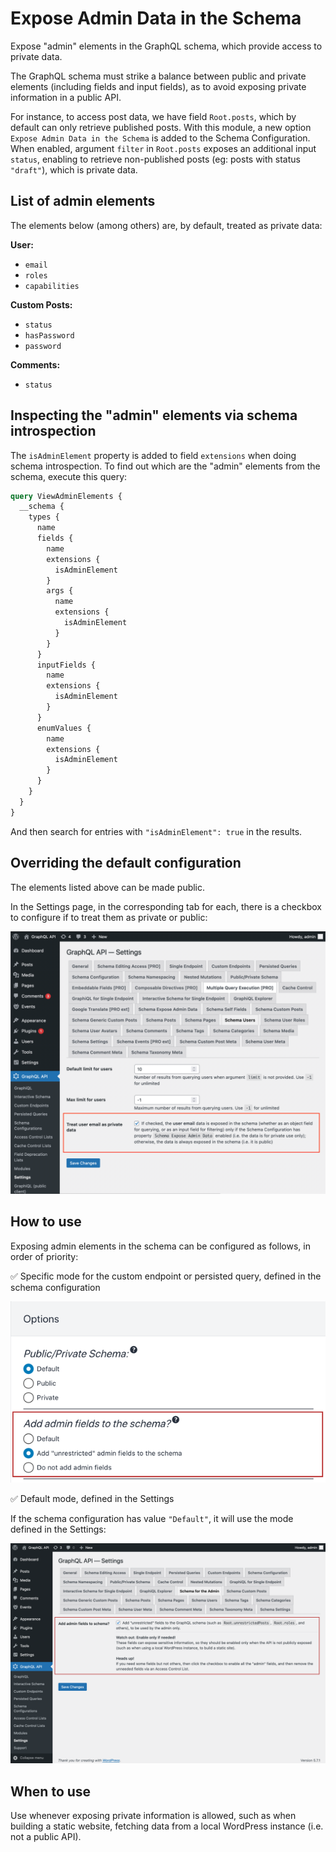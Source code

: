 # Expose Admin Data in the Schema

Expose "admin" elements in the GraphQL schema, which provide access to private data.

The GraphQL schema must strike a balance between public and private elements (including fields and input fields), as to avoid exposing private information in a public API.

For instance, to access post data, we have field `Root.posts`, which by default can only retrieve published posts. With this module, a new option `Expose Admin Data in the Schema` is added to the Schema Configuration. When enabled, argument `filter` in `Root.posts` exposes an additional input `status`, enabling to retrieve non-published posts (eg: posts with status `"draft"`), which is private data.

## List of admin elements

The elements below (among others) are, by default, treated as private data:

**User:**

- `email`
- `roles`
- `capabilities`

**Custom Posts:**

- `status`
- `hasPassword`
- `password`

**Comments:**

- `status`

## Inspecting the "admin" elements via schema introspection

The `isAdminElement` property is added to field `extensions` when doing schema introspection. To find out which are the "admin" elements from the schema, execute this query:

```graphql
query ViewAdminElements {
  __schema {
    types {
      name
      fields {
        name
        extensions {
          isAdminElement
        }
        args {
          name
          extensions {
            isAdminElement
          }
        }
      }
      inputFields {
        name
        extensions {
          isAdminElement
        }
      }
      enumValues {
        name
        extensions {
          isAdminElement
        }
      }
    }
  }
}
```

And then search for entries with `"isAdminElement": true` in the results.

## Overriding the default configuration

The elements listed above can be made public.

In the Settings page, in the corresponding tab for each, there is a checkbox to configure if to treat them as private or public:

![Settings to treat user email as private data](../../images/settings-treat-user-email-as-private-data.png)

## How to use

Exposing admin elements in the schema can be configured as follows, in order of priority:

✅ Specific mode for the custom endpoint or persisted query, defined in the schema configuration

![Adding admin fields to the schema, set in the Schema configuration](../../images/schema-configuration-adding-admin-fields-to-schema.png "Adding admin fields to the schema, set in the Schema configuration")

✅ Default mode, defined in the Settings

If the schema configuration has value `"Default"`, it will use the mode defined in the Settings:

![Expose Admin Data in the Schema, in the Settings](../../images/settings-admin-schema.png "Expose Admin Data in the Schema, in the Settings")

## When to use

Use whenever exposing private information is allowed, such as when building a static website, fetching data from a local WordPress instance (i.e. not a public API).
